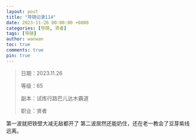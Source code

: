 ```yaml
---
layout: post
title: "导随记录114"
date: 2023-11-26 00:00:00 +0800
categories: [导随, 贤者]
tags: [导随]
author: wanwan
toc: true
comments: true
pin: true
---
```

> 日期：2023.11.26
>
> 等级：65
>
> 副本：试炼行路巴儿达木霸道
>
> 职业：贤者

第一波就把铁壁大减无敌都开了 第二波居然还能奶住，还在老一教会了豆芽紫线远离。